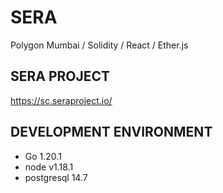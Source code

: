 # SERA
Polygon Mumbai / Solidity / React / Ether.js

## SERA PROJECT

https://sc.seraproject.io/

## DEVELOPMENT ENVIRONMENT

* Go 1.20.1 
* node v1.18.1 
* postgresql 14.7 
